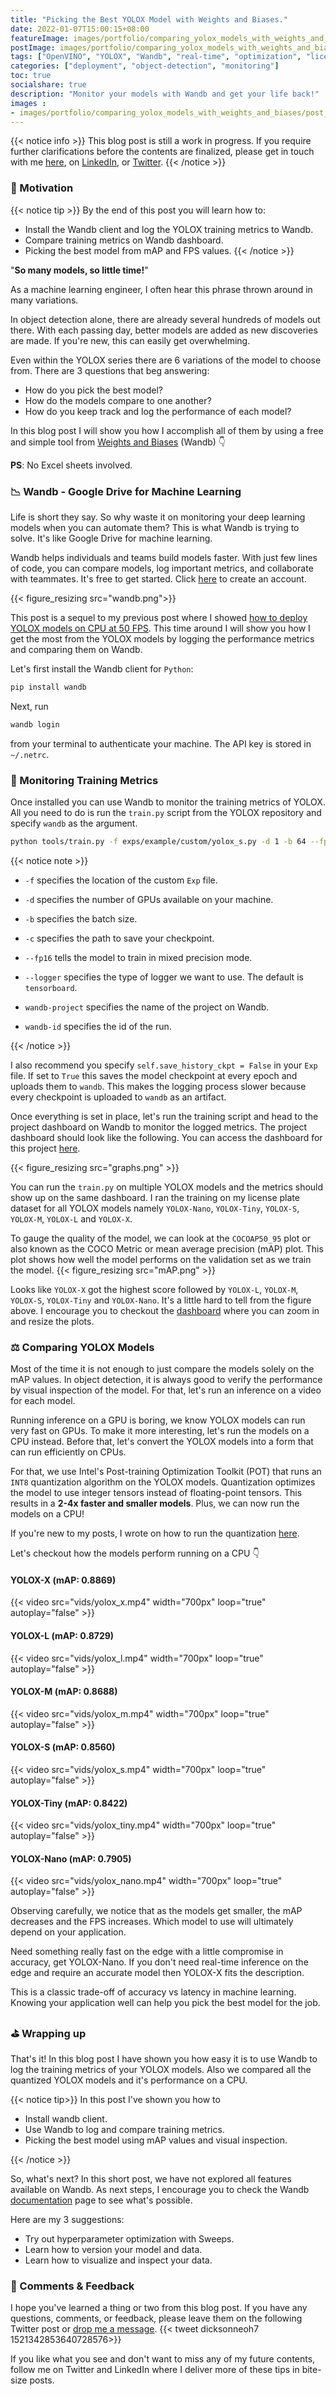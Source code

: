```yaml
---
title: "Picking the Best YOLOX Model with Weights and Biases."
date: 2022-01-07T15:00:15+08:00
featureImage: images/portfolio/comparing_yolox_models_with_weights_and_biases/thumbnail.gif
postImage: images/portfolio/comparing_yolox_models_with_weights_and_biases/post_image.png
tags: ["OpenVINO", "YOLOX", "Wandb", "real-time", "optimization", "license-plate"]
categories: ["deployment", "object-detection", "monitoring"]
toc: true
socialshare: true
description: "Monitor your models with Wandb and get your life back!"
images : 
- images/portfolio/comparing_yolox_models_with_weights_and_biases/post_image.png
---
```

{{< notice info >}}
This blog post is still a work in progress. If you require further clarifications before the contents are finalized, please get in touch with me [here](https://dicksonneoh.com/contact/), on [LinkedIn](https://www.linkedin.com/in/dickson-neoh/), or [Twitter](https://twitter.com/dicksonneoh7).
{{< /notice >}}

### 🔎 Motivation

{{< notice tip >}}
By the end of this post you will learn how to:
+ Install the Wandb client and log the YOLOX training metrics to Wandb.
+ Compare training metrics on Wandb dashboard.
+ Picking the best model from mAP and FPS values.
{{< /notice >}}

"**So many models, so little time!**"

As a machine learning engineer, I often hear this phrase thrown around in many variations.

In object detection alone, there are already several hundreds of models out there. 
With each passing day, better models are added as new discoveries are made.
If you're new, this can easily get overwhelming.

Even within the YOLOX series there are 6 variations of the model to choose from.
There are 3 questions that beg answering:

+ How do you pick the best model?
+ How do the models compare to one another?
+ How do you keep track and log the performance of each model?

In this blog post I will show you how I accomplish all of them by using a free and simple tool from [Weights and Biases](https://wandb.ai/home) (Wandb) 👇

**PS**: No Excel sheets involved.

### 📉 Wandb - Google Drive for Machine Learning


Life is short they say. So why waste it on monitoring your deep learning models when you can automate them?
This is what Wandb is trying to solve. It's like Google Drive for machine learning.

Wandb helps individuals and teams build models faster.
With just few lines of code, you can compare models, log important metrics, and collaborate with teammates.
It's free to get started. Click [here](https://wandb.ai/) to create an account. 

{{< figure_resizing src="wandb.png">}}

This post is a sequel to my previous post where I showed [how to deploy YOLOX models on CPU at 50 FPS](https://dicksonneoh.com/portfolio/how_to_10x_your_od_model_and_deploy_50fps_cpu/).
This time around I will show you how I get the most from the YOLOX models by logging the performance metrics and comparing them on Wandb.

Let's first install the Wandb client for `Python`:

``` bash
pip install wandb
```

Next, run 
```bash
wandb login
```
from your terminal to authenticate your machine. The API key is stored in `~/.netrc`.

### 👀 Monitoring Training Metrics
Once installed you can use Wandb to monitor the training metrics of YOLOX.
All you need to do is run the `train.py` script from the YOLOX repository and specify `wandb` as the argument.

```bash
python tools/train.py -f exps/example/custom/yolox_s.py -d 1 -b 64 --fp16 -o -c /path/to/yolox_s.pth --logger wandb wandb-project yolox-compare-blog wandb-id yolox-x-640
```

{{< notice note >}}
+ `-f` specifies the location of the custom `Exp` file.

+ `-d` specifies the number of GPUs available on your machine.

+ `-b` specifies the batch size.

+ `-c` specifies the path to save your checkpoint.

+ `--fp16` tells the model to train in mixed precision mode.

+ `--logger` specifies the type of logger we want to use. The default is `tensorboard`.

+ `wandb-project` specifies the name of the project on Wandb.

+ `wandb-id` specifies the id of the run.

{{< /notice >}}

I also recommend you specify `self.save_history_ckpt = False` in your `Exp` file.
If set to `True` this saves the model checkpoint at every epoch and uploads them to `wandb`.
This makes the logging process slower because every checkpoint is uploaded to `wandb` as an artifact.


Once everything is set in place, let's run the training script and head to the project dashboard on Wandb to monitor the logged metrics.
The project dashboard should look like the following. You can access the dashboard for this project [here](https://wandb.ai/dnth/yolox-compare-blog?workspace=user-dnth).

{{< figure_resizing src="graphs.png" >}}

You can run the `train.py` on multiple YOLOX models and the metrics should show up on the same dashboard.
I ran the training on my license plate dataset for all YOLOX models namely `YOLOX-Nano`, `YOLOX-Tiny`, `YOLOX-S`, `YOLOX-M`, `YOLOX-L` and `YOLOX-X`.


To gauge the quality of the model, we can look at the `COCOAP50_95` plot or also known as the COCO Metric or mean average precision (mAP) plot.
This plot shows how well the model performs on the validation set as we train the model.
{{< figure_resizing src="mAP.png" >}}

Looks like `YOLOX-X` got the highest score followed by `YOLOX-L`, `YOLOX-M`, `YOLOX-S`, `YOLOX-Tiny` and `YOLOX-Nano`.
It's a little hard to tell from the figure above.
I encourage you to checkout the [dashboard](https://wandb.ai/dnth/yolox-compare-blog?workspace=user-dnth) where you can zoom in and resize the plots.




### ⚖️ Comparing YOLOX Models
Most of the time it is not enough to just compare the models solely on the mAP values.
In object detection, it is always good to verify the performance by visual inspection of the model.
For that, let's run an inference on a video for each model.

Running inference on a GPU is boring, we know YOLOX models can run very fast on GPUs.
To make it more interesting, let's run the models on a CPU instead.
Before that, let's convert the YOLOX models into a form that can run efficiently on CPUs.

For that, we use Intel's Post-training Optimization Toolkit (POT) that runs an `INT8` quantization algorithm on the YOLOX models.
Quantization optimizes the model to use integer tensors instead of floating-point tensors.
This results in a **2-4x faster and smaller models**.
Plus, we can now run the models on a CPU!

If you're new to my posts, I wrote on how to run the quantization [here](https://dicksonneoh.com/portfolio/how_to_10x_your_od_model_and_deploy_50fps_cpu/).

Let's checkout how the models perform running on a CPU 👇

#### YOLOX-X (mAP: 0.8869)
{{< video src="vids/yolox_x.mp4" width="700px" loop="true" autoplay="false" >}}
#### YOLOX-L (mAP: 0.8729)
{{< video src="vids/yolox_l.mp4" width="700px" loop="true" autoplay="false" >}}
#### YOLOX-M (mAP: 0.8688)
{{< video src="vids/yolox_m.mp4" width="700px" loop="true" autoplay="false" >}}
#### YOLOX-S (mAP: 0.8560)
{{< video src="vids/yolox_s.mp4" width="700px" loop="true" autoplay="false" >}}
#### YOLOX-Tiny (mAP: 0.8422)
{{< video src="vids/yolox_tiny.mp4" width="700px" loop="true" autoplay="false" >}}
#### YOLOX-Nano (mAP: 0.7905)
{{< video src="vids/yolox_nano.mp4" width="700px" loop="true" autoplay="false" >}}

Observing carefully, we notice that as the models get smaller, the mAP decreases and the FPS increases.
Which model to use will ultimately depend on your application.

Need something really fast on the edge with a little compromise in accuracy, get YOLOX-Nano.
If you don't need real-time inference on the edge and require an accurate model then YOLOX-X fits the description. 

This is a classic trade-off of accuracy vs latency in machine learning. Knowing your application well can help you pick the best model for the job.

### ⛳️ Wrapping up
That's it! In this blog post I have shown you how easy it is to use Wandb to log the training metrics of your YOLOX models.
Also we compared all the quantized YOLOX models and it's performance on a CPU.

{{< notice tip>}}
In this post I've shown you how to

+ Install wandb client.
+ Use Wandb to log and compare training metrics.
+ Picking the best model using mAP values and visual inspection.

{{< /notice >}}

So, what's next? In this short post, we have not explored all features available on Wandb.
As next steps, I encourage you to check the Wandb [documentation](https://docs.wandb.ai/) page to see what's possible.

Here are my 3 suggestions:

+ Try out hyperparameter optimization with Sweeps.
+ Learn how to version your model and data.
+ Learn how to visualize and inspect your data.


### 🙏 Comments & Feedback
I hope you've learned a thing or two from this blog post.
If you have any questions, comments, or feedback, please leave them on the following Twitter post or [drop me a message](https://dicksonneoh.com/contact/).
{{< tweet dicksonneoh7 1521342853640728576>}}


If you like what you see and don't want to miss any of my future contents, follow me on Twitter and LinkedIn where I deliver more of these tips in bite-size posts.
